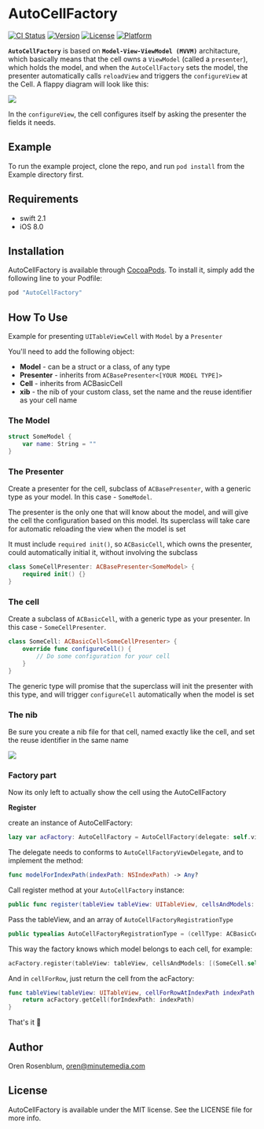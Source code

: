 # AutoCellFactory

[![CI Status](http://img.shields.io/travis/OrenRosen/AutoCellFactory.svg?style=flat)](https://travis-ci.org/OrenRosen/AutoCellFactory)
[![Version](https://img.shields.io/cocoapods/v/AutoCellFactory.svg?style=flat)](http://cocoapods.org/pods/AutoCellFactory)
[![License](https://img.shields.io/cocoapods/l/AutoCellFactory.svg?style=flat)](http://cocoapods.org/pods/AutoCellFactory)
[![Platform](https://img.shields.io/cocoapods/p/AutoCellFactory.svg?style=flat)](http://cocoapods.org/pods/AutoCellFactory)

**`AutoCellFactory`** is based on **`Model-View-ViewModel (MVVM)`** architacture, which basically means that the cell owns a `ViewModel` (called a `presenter`), which holds the model, and when the `AutoCellFactory` sets the model, the presenter automatically calls `reloadView` and triggers the `configureView` at the Cell. A flappy diagram will look like this:

 ![](https://cloud.githubusercontent.com/assets/5252381/17618351/e7bec226-6087-11e6-9865-3229451c2867.png)

In the `configureView`, the cell configures itself by asking the presenter the fields it needs.

## Example

To run the example project, clone the repo, and run `pod install` from the Example directory first.

## Requirements
- swift 2.1
- iOS 8.0

## Installation

AutoCellFactory is available through [CocoaPods](http://cocoapods.org). To install
it, simply add the following line to your Podfile:

```ruby
pod "AutoCellFactory"
```

## How To Use

Example for presenting `UITableViewCell` with `Model` by a `Presenter`

You'll need to add the following object:
- **Model** - can be a struct or a class, of any type
- **Presenter** - inherits from `ACBasePresenter<[YOUR MODEL TYPE]>`
- **Cell** - inherits from ACBasicCell<SomeCellPresenter>
- **xib** - the nib of your custom class, set the name and the reuse identifier as your cell name 

### The Model
```swift
struct SomeModel { 
    var name: String = ""
}
```

### The Presenter

Create a presenter for the cell, subclass of `ACBasePresenter`, with a generic type as your model. In this case - `SomeModel`.

The presenter is the only one that will know about the model, and will give the cell the configuration based on this model. Its superclass will take care for automatic reloading the view when the model is set

It must include `required init()`, so `ACBasicCell`, which owns the presenter, could automatically initial it, without involving the subclass
```swift
class SomeCellPresenter: ACBasePresenter<SomeModel> {
    required init() {}
}
```

### The cell

Create a subclass of `ACBasicCell`, with a generic type as your presenter. In this case - `SomeCellPresenter`.

```swift
class SomeCell: ACBasicCell<SomeCellPresenter> {
    override func configureCell() {
        // Do some configuration for your cell
    }
}
```
The generic type will promise that the superclass will init the presenter with this type, and will trigger `configureCell` automatically when the model is set

### The nib
Be sure you create a nib file for that cell, named exactly like the cell, and set the reuse identifier in the same name

![](https://cloud.githubusercontent.com/assets/5252381/17617553/75fc819a-6083-11e6-9eba-6039f806337c.png)
 
### Factory part

Now its only left to actually show the cell using the AutoCellFactory

**Register**

create an instance of AutoCellFactory:

```swift
lazy var acFactory: AutoCellFactory = AutoCellFactory(delegate: self.viewModel)
```
The delegate needs to conforms to `AutoCellFactoryViewDelegate`, and to implement the method:
```swift
func modelForIndexPath(indexPath: NSIndexPath) -> Any?
```

Call register method at your `AutoCellFactory` instance:

```swift
public func register(tableView tableView: UITableView, cellsAndModels: [AutoCellFactoryRegistrationType])
```

Pass the tableView, and an array of `AutoCellFactoryRegistrationType`

```swift
public typealias AutoCellFactoryRegistrationType = (cellType: ACBasicCellPresenterHolder.Type, modelType: Any.Type)
```

This way the factory knows which model belongs to each cell, for example:
```swift
acFactory.register(tableView: tableView, cellsAndModels: [(SomeCell.self, SomeModel.self)])
```

And in `cellForRow`, just return the cell from the acFactory:

```swift
func tableView(tableView: UITableView, cellForRowAtIndexPath indexPath: NSIndexPath) -> UITableViewCell {
    return acFactory.getCell(forIndexPath: indexPath)
}
```

That's it 💃 

## Author

Oren Rosenblum, oren@minutemedia.com

## License

AutoCellFactory is available under the MIT license. See the LICENSE file for more info.
